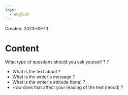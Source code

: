 ```yaml
---
tags:
  - english
---
```

Created: 2023-09-13

# Content
What type of questions should you ask yourself ?
?
- What is the text about ?
- What is the writer's message ?
- What is the writer's attitude (tone) ?
- How does that affect your reading of the text (mood) ?
<!--SR:!2023-09-18,2,230-->